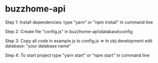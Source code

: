 # buzzhome-api

Step 1: Install dependencies: type "yarn" or "npm install" in command line

Step 2: Create file "config.js" in  buzzhome-api\database\config

Step 3: Copy all code in example.js to config.js => In obj development edit database: "your database name"

Step 4: To start project type "yarn start" or "npm start" in command line
